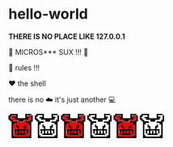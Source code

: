 # hello-world

**THERE IS NO PLACE LIKE 127.0.0.1**


:poop: MICROS*** SUX !!! :poop:


:penguin: rules !!!

:heart: the shell

there is no :cloud: it's just another :computer:


![Alt text]( ./images/evil_2.png?raw=true "Evil Shit")
![Alt text]( ./images/evil_1.png?raw=true "Evil Shit")
![Alt text]( ./images/evil_2.png?raw=true "Evil Shit")
![Alt text]( ./images/evil_1.png?raw=true "Evil Shit")
![Alt text]( ./images/evil_2.png?raw=true "Evil Shit")
![Alt text]( ./images/evil_1.png?raw=true "Evil Shit")

